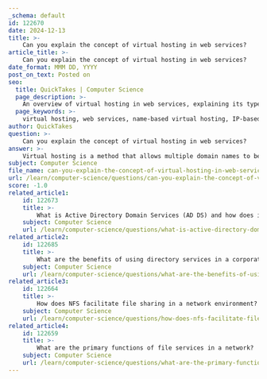 ```yaml
---
_schema: default
id: 122670
date: 2024-12-13
title: >-
    Can you explain the concept of virtual hosting in web services?
article_title: >-
    Can you explain the concept of virtual hosting in web services?
date_format: MMM DD, YYYY
post_on_text: Posted on
seo:
  title: QuickTakes | Computer Science
  page_description: >-
    An overview of virtual hosting in web services, explaining its types, advantages, and how it facilitates hosting multiple domain names on a single server.
  page_keywords: >-
    virtual hosting, web services, name-based virtual hosting, IP-based virtual hosting, multiple domain names, server management, resource sharing, cost-effectiveness, scalability, reliability, website performance, web hosting industry
author: QuickTakes
question: >-
    Can you explain the concept of virtual hosting in web services?
answer: >-
    Virtual hosting is a method that allows multiple domain names to be hosted on a single server or a pool of servers, enabling efficient resource sharing and management. This approach is particularly beneficial for businesses and individuals looking to host multiple websites without the need for dedicated hardware for each site.\n\nThere are two primary types of virtual hosting:\n\n1. **Name-based Virtual Hosting**: This method uses a single IP address to host multiple domain names. The server determines which website to serve based on the host name presented by the client. This approach conserves IP addresses and is widely used due to its efficiency.\n\n2. **IP-based Virtual Hosting**: In this method, each domain name is assigned a unique IP address. While this allows for separate handling of each domain, it requires more IP addresses, which can be a limitation given the scarcity of available IPv4 addresses.\n\nVirtual hosting offers several advantages:\n\n- **Cost-Effectiveness**: By allowing multiple websites to share the same server resources, virtual hosting reduces operational costs, making it an economical choice for small businesses and individuals.\n\n- **Scalability**: If a website experiences increased traffic or needs additional resources, virtual hosting can quickly allocate more server space without affecting other hosted sites. Each website operates in its own isolated environment, ensuring that performance issues on one site do not impact others.\n\n- **Reliability and Flexibility**: Virtual hosting provides guaranteed uptime and high reliability, as each website is isolated from others. This means that multiple websites can coexist without interference, enhancing overall performance.\n\n- **Resource Allocation**: Each website hosted on a virtual server has its own allocated resources, such as CPU power, memory, and bandwidth, ensuring better performance and management.\n\nOverall, virtual hosting is an efficient and effective solution for hosting multiple websites on a single physical server, making it a popular choice in the web hosting industry.
subject: Computer Science
file_name: can-you-explain-the-concept-of-virtual-hosting-in-web-services.md
url: /learn/computer-science/questions/can-you-explain-the-concept-of-virtual-hosting-in-web-services
score: -1.0
related_article1:
    id: 122673
    title: >-
        What is Active Directory Domain Services (AD DS) and how does it function?
    subject: Computer Science
    url: /learn/computer-science/questions/what-is-active-directory-domain-services-ad-ds-and-how-does-it-function
related_article2:
    id: 122685
    title: >-
        What are the benefits of using directory services in a corporate network?
    subject: Computer Science
    url: /learn/computer-science/questions/what-are-the-benefits-of-using-directory-services-in-a-corporate-network
related_article3:
    id: 122664
    title: >-
        How does NFS facilitate file sharing in a network environment?
    subject: Computer Science
    url: /learn/computer-science/questions/how-does-nfs-facilitate-file-sharing-in-a-network-environment
related_article4:
    id: 122659
    title: >-
        What are the primary functions of file services in a network?
    subject: Computer Science
    url: /learn/computer-science/questions/what-are-the-primary-functions-of-file-services-in-a-network
---
```


&nbsp;